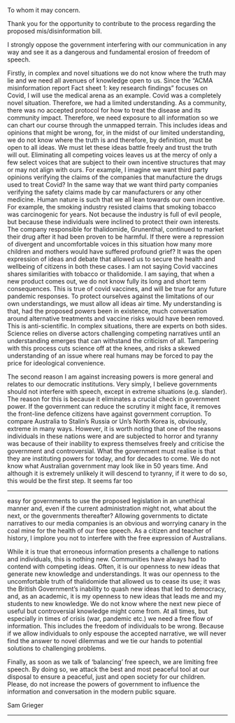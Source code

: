 To whom it may concern.

Thank you for the opportunity to contribute to the process regarding the proposed
mis/disinformation bill.

I strongly oppose the government interfering with our communication in any way and see it as a
dangerous and fundamental erosion of freedom of speech.

Firstly, in complex and novel situations we do not know where the truth may lie and we need all
avenues of knowledge open to us. Since the “ACMA misinformation report Fact sheet 1: key
research findings” focuses on Covid, I will use the medical arena as an example. Covid was a
completely novel situation. Therefore, we had a limited understanding. As a community, there was
no accepted protocol for how to treat the disease and its community impact. Therefore, we need
exposure to all information so we can chart our course through the unmapped terrain. This includes
ideas and opinions that might be wrong, for, in the midst of our limited understanding, we do not
know where the truth is and therefore, by definition, must be open to all ideas. We must let these
ideas battle freely and trust the truth will out. Eliminating all competing voices leaves us at the mercy
of only a few select voices that are subject to their own incentive structures that may or may not
align with ours. For example, I imagine we want third party opinions verifying the claims of the
companies that manufacture the drugs used to treat Covid? In the same way that we want third
party companies verifying the safety claims made by car manufacturers or any other medicine.
Human nature is such that we all lean towards our own incentive. For example, the smoking industry
resisted claims that smoking tobacco was carcinogenic for years. Not because the industry is full of
evil people, but because these individuals were inclined to protect their own interests. The company
responsible for thalidomide, Grunenthal, continued to market their drug after it had been proven to
be harmful. If there were a repression of divergent and uncomfortable voices in this situation how
many more children and mothers would have suffered profound grief? It was the open expression of
ideas and debate that allowed us to secure the health and wellbeing of citizens in both these cases. I
am not saying Covid vaccines shares similarities with tobacco or thalidomide. I am saying, that when
a new product comes out, we do not know fully its long and short term consequences. This is true of
covid vaccines, and will be true for any future pandemic responses. To protect ourselves against the
limitations of our own understandings, we must allow all ideas air time. My understanding is that,
had the proposed powers been in existence, much conversation around alternative treatments and
vaccine risks would have been removed. This is anti-scientific. In complex situations, there are
experts on both sides. Science relies on diverse actors challenging competing narratives until an
understanding emerges that can withstand the criticism of all. Tampering with this process cuts
science off at the knees, and risks a skewed understanding of an issue where real humans may be
forced to pay the price for ideological convenience.

The second reason I am against increasing powers is more general and relates to our democratic
institutions. Very simply, I believe governments should not interfere with speech, except in extreme
situations (e.g. slander). The reason for this is because it eliminates a crucial check in government
power. If the government can reduce the scrutiny it might face, it removes the front-line defence
citizens have against government corruption. To compare Australia to Stalin’s Russia or Un’s North
Korea is, obviously, extreme in many ways. However, it is worth noting that one of the reasons
individuals in these nations were and are subjected to horror and tyranny was because of their
inability to express themselves freely and criticise the government and controversial. What the
government must realise is that they are instituting powers for today, and for decades to come. We
do not know what Australian government may look like in 50 years time. And although it is extremely
unlikely it will descend to tyranny, if it were to do so, this would be the first step. It seems far too


-----

easy for governments to use the proposed legislation in an unethical manner and, even if the current
administration might not, what about the next, or the governments thereafter? Allowing
governments to dictate narratives to our media companies is an obvious and worrying canary in the
coal mine for the health of our free speech. As a citizen and teacher of history, I implore you not to
interfere with the free expression of Australians.

While it is true that erroneous information presents a challenge to nations and individuals, this is
nothing new. Communities have always had to contend with competing ideas. Often, it is our
openness to new ideas that generate new knowledge and understandings. It was our openness to
the uncomfortable truth of thalidomide that allowed us to cease its use; it was the British
Government’s inability to quash new ideas that led to democracy, and, as an academic, it is my
openness to new ideas that leads me and my students to new knowledge. We do not know where
the next new piece of useful but controversial knowledge might come from. At all times, but
especially in times of crisis (war, pandemic etc.) we need a free flow of information. This includes the
freedom of individuals to be wrong. Because if we allow individuals to only espouse the accepted
narrative, we will never find the answer to novel dilemmas and we tie our hands to potential
solutions to challenging problems.

Finally, as soon as we talk of ‘balancing’ free speech, we are limiting free speech. By doing so, we
attack the best and most peaceful tool at our disposal to ensure a peaceful, just and open society for
our children. Please, do not increase the powers of government to influence the information and
conversation in the modern public square.

Sam Grieger


-----

